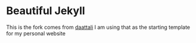 # Beautiful Jekyll

This is the fork comes from [daattali](https://github.com/daattali/beautiful-jekyll)
I am using that as the starting template for my personal website
